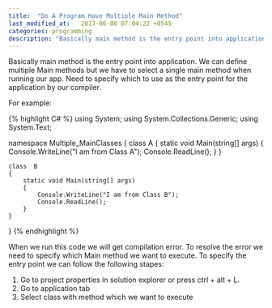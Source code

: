 ```yaml
---
title:  "Do A Program Have Multiple Main Method"
last_modified_at:   2017-06-08 07:04:22 +0545
categories: programming
description: "Basically main method is the entry point into application. We can define multiple Main methods but we have to select a single main method when running our app. Need to specify which to use as the entry point for the application by our compiler."
---
```


Basically main method is the entry point into application. We can define multiple Main methods but we have to select a single main method when running our app. Need to specify which to use as the entry point for the application by our compiler.

For example:

{% highlight C# %}
using System;
using System.Collections.Generic;
using System.Text;

namespace Multiple_MainClasses
{
	class A
	{
		static void Main(string[] args)
		{
			Console.WriteLine("I am from Class A");
			Console.ReadLine();
		}
	}

	class  B 
	{
		static void Main(string[] args)
		{
			Console.WriteLine("I am from Class B");
			Console.ReadLine();
		}
	}
}
{% endhighlight %}

When we run this code we will get compilation error. To resolve the error we need to specify which Main method we want to execute. To specify the entry point we can follow the following stapes:
1) Go to project properties in solution explorer or press ctrl + alt + L.
2) Go to application tab
3) Select class with method which we want to execute